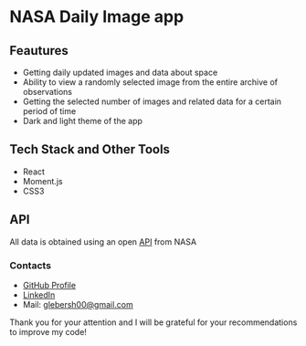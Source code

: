 # NASA Daily Image app

## Feautures

* Getting daily updated images and data about space
* Ability to view a randomly selected image from the entire archive of observations
* Getting the selected number of images and related data for a certain period of time
* Dark and light theme of the app

## Tech Stack and Other Tools

* React
* Moment.js
* CSS3

## API

All data is obtained using an open [API](https://api.nasa.gov/) from NASA

### Contacts 

* [GitHub Profile](https://github.com/glebersh)
* [LinkedIn](https://www.linkedin.com/in/gleb-ershov-804b50232/)
* Mail: glebersh00@gmail.com

Thank you for your attention and I will be grateful for your recommendations to improve my code!
